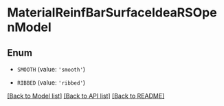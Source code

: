 # MaterialReinfBarSurfaceIdeaRSOpenModel


## Enum

* `SMOOTH` (value: `'smooth'`)

* `RIBBED` (value: `'ribbed'`)

[[Back to Model list]](../README.md#documentation-for-models) [[Back to API list]](../README.md#documentation-for-api-endpoints) [[Back to README]](../README.md)


